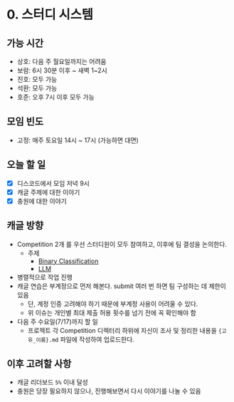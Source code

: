 # 0. 스터디 시스템

## 가능 시간

- 상호: 다음 주 월요일까지는 어려움 
- 보람: 6시 30분 이후 ~ 새벽 1~2시
- 진호: 모두 가능 
- 석환: 모두 가능
- 호준: 오후 7시 이후 모두 가능

## 모임 빈도

- 고정: 매주 토요일 14시 ~ 17시 (가능하면 대면)

## 오늘 할 일

- [x] 디스코드에서 모임 저녁 9시
- [x] 캐글 주제에 대한 이야기  
- [x] 충원에 대한 이야기 

## 캐글 방향
- Competition 2개 를 우선 스터디원이 모두 참여하고, 이후에 팀 결성을 논의한다.
  - 주제
    - [Binary Classification](https://www.kaggle.com/competitions/playground-series-s4e7)
    - [LLM](https://www.kaggle.com/competitions/llm-20-questions)
- 병렬적으로 작업 진행 
- 캐글 연습은 부계정으로 먼저 해본다. submit 여러 번 하면 팀 구성하는 데 제한이 있음
  - 단, 계정 인증 고려해야 하기 때문에 부계정 사용이 어려울 수 있다. 
  - 위 이슈는 개인별 최대 제출 허용 횟수를 넘기 전에 꼭 확인해야 함
- 다음 주 수요일(7/17)까지 할 일 
  - 프로젝트 각 Competition 디렉터리 하위에 자신이 조사 및 정리한 내용을 `{고유_이름}.md` 파일에 작성하여 업로드한다.

## 이후 고려할 사항
- 캐글 리더보드 `5%` 이내 달성
- 충원은 당장 필요하지 않으나, 진행해보면서 다시 이야기를 나눌 수 있음
